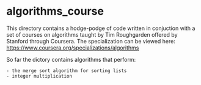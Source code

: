 # algorithms_course

This directory contains a hodge-podge of code written in conjuction with a set of courses on algorithms taught by Tim Roughgarden offered by Stanford through Coursera. The specialization can be viewed here: https://www.coursera.org/specializations/algorithms

So far the dictory contains algorithms that perform:

    - the merge sort algorithm for sorting lists
    - integer multiplication

